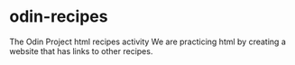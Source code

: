 # odin-recipes
The Odin Project html recipes activity
We are practicing html by creating a website that has links to other recipes.
